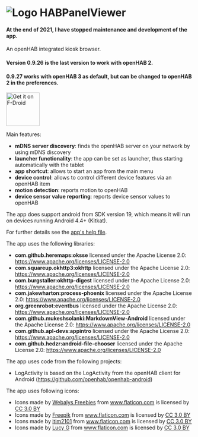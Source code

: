# <img alt="Logo" src="app/src/main/res/mipmap-hdpi/ic_launcher.png" border="0"> HABPanelViewer

#### At the end of 2021, I have stopped maintenance and development of the app.

An openHAB integrated kiosk browser.

#### Version 0.9.26 is the last version to work with openHAB 2.
#### 0.9.27 works with openHAB 3 as default, but can be changed to openHAB 2 in the preferences.


[<img src="https://f-droid.org/badge/get-it-on.png"
      alt="Get it on F-Droid"
      height="90">](https://f-droid.org/packages/de.vier_bier.habpanelviewer/)

Main features:
- **mDNS server discovery**: finds the openHAB server on your network by using mDNS discovery
- **launcher functionality**: the app can be set as launcher, thus starting automatically with the tablet
- **app shortcut**: allows to start an app from the main menu
- **device control**: allows to control different device features via an openHAB item
- **motion detection**: reports motion to openHAB
- **device sensor value reporting**: reports device sensor values to openHAB

The app does support android from SDK version 19, which means it will run on devices running Android 4.4+ (Kitkat).

For further details see the <a href="app/src/main/assets/help.md">app's help file</a>.

The app uses the following libraries:
- **com.github.heremaps:oksse** licensed under the Apache License 2.0: https://www.apache.org/licenses/LICENSE-2.0
- **com.squareup.okhttp3:okhttp** licensed under the Apache License 2.0: https://www.apache.org/licenses/LICENSE-2.0
- **com.burgstaller:okhttp-digest** licensed under the Apache License 2.0: https://www.apache.org/licenses/LICENSE-2.0
- **com.jakewharton:process-phoenix** licensed under the Apache License 2.0: https://www.apache.org/licenses/LICENSE-2.0
- **org.greenrobot:eventbus** licensed under the Apache License 2.0: https://www.apache.org/licenses/LICENSE-2.0
- **com.github.mukeshsolanki:MarkdownView-Android** licensed under the Apache License 2.0: https://www.apache.org/licenses/LICENSE-2.0
- **com.github.apl-devs:appintro** licensed under the Apache License 2.0: https://www.apache.org/licenses/LICENSE-2.0
- **com.github.hedzr:android-file-chooser** licensed under the Apache License 2.0: https://www.apache.org/licenses/LICENSE-2.0

The app uses code from the following projects:
- LogActivity is based on the LogActivity from the openHAB client for Android (https://github.com/openhab/openhab-android)

The app uses following icons:
- Icons made by <a href="https://www.flaticon.com/authors/webalys-freebies" title="Webalys Freebies">Webalys Freebies</a> from <a href="https://www.flaticon.com/" title="Flaticon">www.flaticon.com</a> is licensed by <a href="http://creativecommons.org/licenses/by/3.0/" title="Creative Commons BY 3.0" target="_blank">CC 3.0 BY</a>
- Icons made by <a href="http://www.freepik.com" title="Freepik">Freepik</a> from <a href="https://www.flaticon.com/" title="Flaticon">www.flaticon.com</a> is licensed by <a href="http://creativecommons.org/licenses/by/3.0/" title="Creative Commons BY 3.0" target="_blank">CC 3.0 BY</a>
- Icons made by <a href="https://www.flaticon.com/authors/itim2101" title="itim2101">itim2101</a> from <a href="https://www.flaticon.com/" title="Flaticon">www.flaticon.com</a> is licensed by <a href="http://creativecommons.org/licenses/by/3.0/" title="Creative Commons BY 3.0" target="_blank">CC 3.0 BY</a>
- Icons made by <a href="https://www.flaticon.com/authors/lucy-g" title="Lucy G">Lucy G</a> from <a href="https://www.flaticon.com/" title="Flaticon">www.flaticon.com</a> is licensed by <a href="http://creativecommons.org/licenses/by/3.0/" title="Creative Commons BY 3.0" target="_blank">CC 3.0 BY</a>